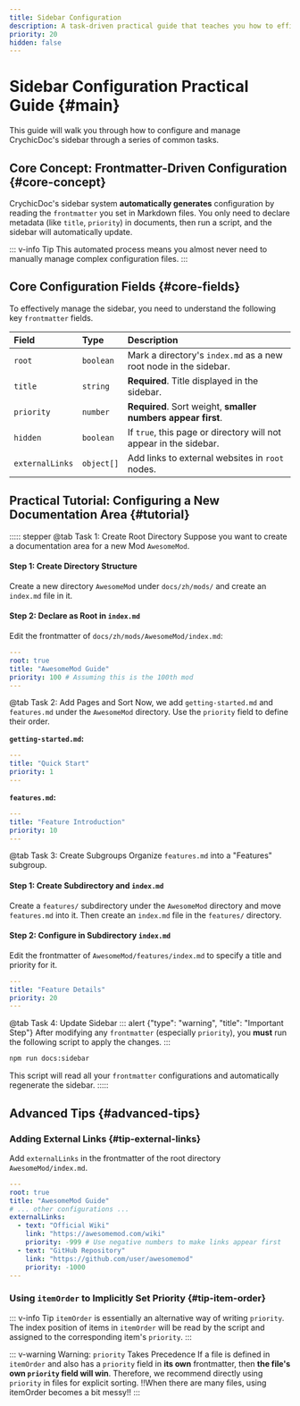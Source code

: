 ```yaml
---
title: Sidebar Configuration
description: A task-driven practical guide that teaches you how to efficiently configure and manage CrychicDoc's sidebar.
priority: 20
hidden: false
---
```


# Sidebar Configuration Practical Guide {#main}

This guide will walk you through how to configure and manage CrychicDoc's sidebar through a series of common tasks.

## Core Concept: Frontmatter-Driven Configuration {#core-concept}

CrychicDoc's sidebar system **automatically generates** configuration by reading the `frontmatter` you set in Markdown files. You only need to declare metadata (like `title`, `priority`) in documents, then run a script, and the sidebar will automatically update.

::: v-info Tip
This automated process means you almost never need to manually manage complex configuration files.
:::

## Core Configuration Fields {#core-fields}

To effectively manage the sidebar, you need to understand the following key `frontmatter` fields.

| Field | Type | Description |
|:---|:---|:---|
| `root` | `boolean` | Mark a directory's `index.md` as a new root node in the sidebar. |
| `title` | `string` | **Required**. Title displayed in the sidebar. |
| `priority`| `number` | **Required**. Sort weight, **smaller numbers appear first**. |
| `hidden` | `boolean` | If `true`, this page or directory will not appear in the sidebar. |
| `externalLinks` | `object[]`| Add links to external websites in `root` nodes. |

## Practical Tutorial: Configuring a New Documentation Area {#tutorial}

::::: stepper
@tab Task 1: Create Root Directory
Suppose you want to create a documentation area for a new Mod `AwesomeMod`.

#### Step 1: Create Directory Structure
Create a new directory `AwesomeMod` under `docs/zh/mods/` and create an `index.md` file in it.

#### Step 2: Declare as Root in `index.md`
Edit the frontmatter of `docs/zh/mods/AwesomeMod/index.md`:
```yaml
---
root: true
title: "AwesomeMod Guide"
priority: 100 # Assuming this is the 100th mod
---
```
@tab Task 2: Add Pages and Sort
Now, we add `getting-started.md` and `features.md` under the `AwesomeMod` directory. Use the `priority` field to define their order.

**`getting-started.md`:**
```yaml
---
title: "Quick Start"
priority: 1
---
```
**`features.md`:**
```yaml
---
title: "Feature Introduction"
priority: 10
---
```
@tab Task 3: Create Subgroups
Organize `features.md` into a "Features" subgroup.

#### Step 1: Create Subdirectory and `index.md`
Create a `features/` subdirectory under the `AwesomeMod` directory and move `features.md` into it. Then create an `index.md` file in the `features/` directory.

#### Step 2: Configure in Subdirectory `index.md`
Edit the frontmatter of `AwesomeMod/features/index.md` to specify a title and priority for it.
```yaml
---
title: "Feature Details"
priority: 20
---
```
@tab Task 4: Update Sidebar
::: alert {"type": "warning", "title": "Important Step"}
After modifying any `frontmatter` (especially `priority`), you **must** run the following script to apply the changes.
:::
```bash
npm run docs:sidebar
```
This script will read all your `frontmatter` configurations and automatically regenerate the sidebar.
:::::

## Advanced Tips {#advanced-tips}

### Adding External Links {#tip-external-links}

Add `externalLinks` in the frontmatter of the root directory `AwesomeMod/index.md`.

```yaml
---
root: true
title: "AwesomeMod Guide"
# ... other configurations ...
externalLinks:
  - text: "Official Wiki"
    link: "https://awesomemod.com/wiki"
    priority: -999 # Use negative numbers to make links appear first
  - text: "GitHub Repository"
    link: "https://github.com/user/awesomemod"
    priority: -1000
---
```

### Using `itemOrder` to Implicitly Set Priority {#tip-item-order}

::: v-info Tip
`itemOrder` is essentially an alternative way of writing `priority`. The index position of items in `itemOrder` will be read by the script and assigned to the corresponding item's `priority`.
:::

::: v-warning Warning: `priority` Takes Precedence
If a file is defined in `itemOrder` and also has a `priority` field in **its own** frontmatter, then **the file's own `priority` field will win**. Therefore, we recommend directly using `priority` in files for explicit sorting. !!When there are many files, using itemOrder becomes a bit messy!!
:::